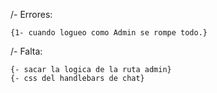 /- Errores:

    {1- cuando logueo como Admin se rompe todo.}

/- Falta:

    {- sacar la logica de la ruta admin}
    {- css del handlebars de chat}
